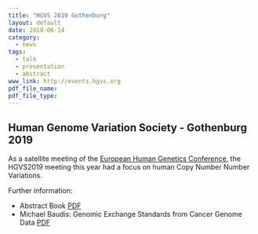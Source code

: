```yaml
---
title: "HGVS 2019 Gothenburg"
layout: default
date: 2019-06-14
category:
  - news
tags:
  - talk
  - presentation
  - abstract
www_link: http://events.hgvs.org
pdf_file_name:
pdf_file_type:
---
```


## Human Genome Variation Society - Gothenburg 2019

As a satellite meeting of the [European Human Genetics Conference](https://www.eshg.org/index.php?id=94), the HGVS2019 meeting this year had a focus on human Copy Number Number Variations. 

Further information:

* Abstract Book [PDF](/pdf/2019-06-14-programme-abstracts-HGVS.pdf)
* Michael Baudis: Genomic Exchange Standards from Cancer Genome Data [PDF](/pdf/2019-06-14___Michael-Baudis__genomic-Exchange-Standards-from-Cancer-Genome-Data__HGVS2019.pdf) 

